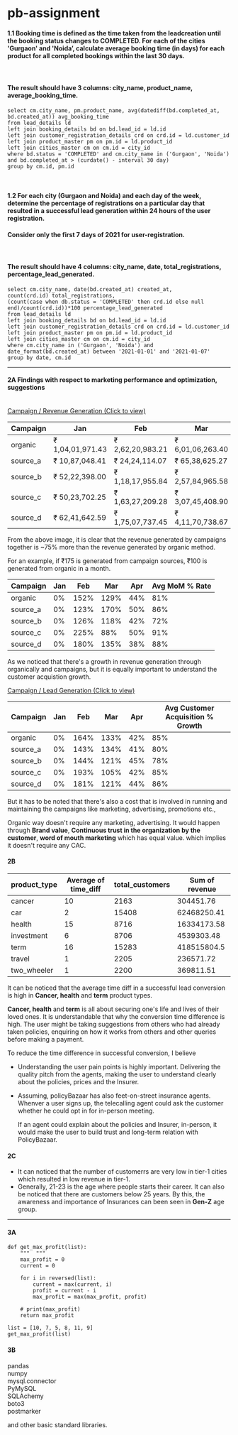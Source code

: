 # pb-assignment

#### 1.1 Booking time is defined as the time taken from the leadcreation until the booking status changes to COMPLETED. For each of the cities 'Gurgaon' and 'Noida’, calculate average booking time (in days) for each product for all completed bookings within the last 30 days.
&nbsp;<br>
#### The result should have 3 columns: city_name, product_name, average_booking_time.
```
select cm.city_name, pm.product_name, avg(datediff(bd.completed_at, bd.created_at)) avg_booking_time
from lead_details ld
left join booking_details bd on bd.lead_id = ld.id
left join customer_registration_details crd on crd.id = ld.customer_id
left join product_master pm on pm.id = ld.product_id
left join cities_master cm on cm.id = city_id
where bd.status = 'COMPLETED' and cm.city_name in ('Gurgaon', 'Noida')
and bd.completed_at > (curdate() - interval 30 day)
group by cm.id, pm.id
```
&nbsp;<br>

#### 1.2 For each city (Gurgaon and Noida) and each day of the week, determine the percentage of registrations on a particular day that resulted in a successful lead generation within 24 hours of the user registration.

#### Consider only the first 7 days of 2021 for user-registration.
&nbsp;<br>
#### The result should have 4 columns: city_name, date, total_registrations, percentage_lead_generated.

```
select cm.city_name, date(bd.created_at) created_at,
count(crd.id) total_registrations,
(count(case when db.status = 'COMPLETED' then crd.id else null end)/count(crd.id))*100 percentage_lead_generated
from lead_details ld
left join booking_details bd on bd.lead_id = ld.id
left join customer_registration_details crd on crd.id = ld.customer_id
left join product_master pm on pm.id = ld.product_id
left join cities_master cm on cm.id = city_id
where cm.city_name in ('Gurgaon', 'Noida') and date_format(bd.created_at) between '2021-01-01' and '2021-01-07'
group by date, cm.id
```
---

#### 2A Findings with respect to marketing performance and optimization, suggestions

&nbsp;<br>
[Campaign / Revenue Generation (Click to view)](https://ibb.co/bKhTYjX)


| Campaign | Jan              | Feb              | Mar              | Apr              |
|----------|------------------|------------------|------------------|------------------|
| organic  | ₹ 1,04,01,971.43 | ₹ 2,62,20,983.21 | ₹ 6,01,06,263.40 | ₹ 8,68,17,011.50 |
| source_a | ₹ 10,87,048.41   | ₹ 24,24,114.07   | ₹ 65,38,625.27   | ₹ 98,02,114.10   |
| source_b | ₹ 52,22,398.00   | ₹ 1,18,17,955.84 | ₹ 2,57,84,965.58 | ₹ 3,67,23,819.59 |
| source_c | ₹ 50,23,702.25   | ₹ 1,63,27,209.28 | ₹ 3,07,45,408.90 | ₹ 4,60,83,133.59 |
| source_d | ₹ 62,41,642.59   | ₹ 1,75,07,737.45 | ₹ 4,11,70,738.67 | ₹ 5,67,21,523.78 |

From the above image, it is clear that the revenue generated by campaigns together is ~75% more than the revenue generated by organic method.

For an example, if ₹175 is generated from campaign sources, ₹100 is generated from organic in a month. 

| Campaign | Jan | Feb  | Mar  | Apr | Avg MoM % Rate |
|----------|-----|------|------|-----|----------------|
| organic  | 0%  | 152% | 129% | 44% | 81%            |
| source_a | 0%  | 123% | 170% | 50% | 86%            |
| source_b | 0%  | 126% | 118% | 42% | 72%            |
| source_c | 0%  | 225% | 88%  | 50% | 91%            |
| source_d | 0%  | 180% | 135% | 38% | 88%            |

As we noticed that there's a growth in revenue generation through organically and campaigns, but it is equally important to understand the customer acquistion growth.

[Campaign / Lead Generation (Click to view)]((https://ibb.co/YDhfrrt))

| Campaign | Jan | Feb  | Mar  | Apr | Avg Customer Acquisition % Growth |
|----------|-----|------|------|-----|-----------------------------------|
| organic  | 0%  | 164% | 133% | 42% | 85%                               |
| source_a | 0%  | 143% | 134% | 41% | 80%                               |
| source_b | 0%  | 144% | 121% | 45% | 78%                               |
| source_c | 0%  | 193% | 105% | 42% | 85%                               |
| source_d | 0%  | 181% | 121% | 44% | 86%                               |

But it has to be noted that there's also a cost that is involved in running and maintaining the campaigns like marketing, advertising, promotions etc.,

Organic way doesn't require any marketing, advertising. It would happen through **Brand value**, **Continuous trust in the organization by the customer**, **word of mouth marketing** which has equal value. which implies it doesn't require any CAC.

#### 2B

| product_type  | Average of time_diff | total_customers | Sum of revenue |
|-------------|----------------------|-------------|----------------|
| cancer      | 10                   | 2163        | 304451.76      |
| car         | 2                    | 15408       | 62468250.41    |
| health      | 15                   | 8716        | 16334173.58    |
| investment  | 6                    | 8706        | 4539303.48     |
| term        | 16                   | 15283       | 418515804.5    |
| travel      | 1                    | 2205        | 236571.72      |
| two_wheeler | 1                    | 2200        | 369811.51      |

It can be noticed that the average time diff in a successful lead conversion is high in **Cancer, health** and **term** product types.

**Cancer, health** and **term** is all about securing one's life and lives of their loved ones. It is understandable that why the conversion time difference is high. The user might be taking suggestions from others who had already taken policies, enquiring on how it works from others and other queries before making a payment.

To reduce the time difference in successful conversion, I believe

* Understanding the user pain points is highly important. Delivering the quality pitch from the agents, making the user to understand clearly about the policies, prices and the Insurer.

* Assuming, policyBazaar has also feet-on-street insurance agents. Whenver a user signs up, the telecalling agent could ask the customer whether he could opt in for in-person meeting.

   If an agent could explain about the policies and Insurer, in-person, it would make the user to build trust and long-term relation with PolicyBazaar.

#### 2C

* It can noticed that the number of customerrs are very low in tier-1 cities which resulted in low revenue in tier-1.
* Generally, 21-23 is the age where people starts their career. It can also be noticed that there are customers below 25 years. By this, the awareness and importance of Insurances can been seen in **Gen-Z** age group.


---

#### 3A

```
def get_max_profit(list):
    """  """
    max_profit = 0
    current = 0

    for i in reversed(list):
        current = max(current, i)
        profit = current - i
        max_profit = max(max_profit, profit)

    # print(max_profit)
    return max_profit

list = [10, 7, 5, 8, 11, 9]
get_max_profit(list)
```

#### 3B
pandas \
numpy \
mysql.connector \
PyMySQL \
SQLAchemy \
boto3 \
postmarker 

and other basic standard libraries.

